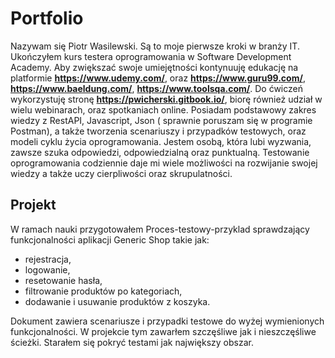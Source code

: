 # Portfolio
Nazywam się Piotr Wasilewski. Są to moje pierwsze kroki w branży IT. Ukończyłem
kurs testera oprogramowania w Software Development Academy. Aby zwiększać
swoje umiejętności kontynuuję edukację na platformie **https://www.udemy.com/**, oraz **https://www.guru99.com/**, **https://www.baeldung.com/**, **https://www.toolsqa.com/**. Do ćwiczeń wykorzystuję stronę **https://pwicherski.gitbook.io/**, biorę również udział w wielu webinarach, oraz spotkaniach online. Posiadam
podstawowy zakres wiedzy z RestAPI, Javascript, Json ( sprawnie poruszam się w programie Postman), a także tworzenia scenariuszy i
przypadków testowych, oraz modeli cyklu życia oprogramowania. Jestem osobą, która lubi wyzwania,
zawsze szuka odpowiedzi, odpowiedzialną oraz punktualną. Testowanie oprogramowania codziennie daje mi wiele możliwości na rozwijanie swojej wiedzy a także uczy cierpliwości oraz skrupulatności.

## Projekt
W ramach nauki przygotowałem Proces-testowy-przyklad sprawdzający funkcjonalności aplikacji Generic Shop takie jak: 
- rejestracja, 
- logowanie, 
- resetowanie hasła, 
- filtrowanie produktów po kategoriach, 
- dodawanie i usuwanie produktów z koszyka.

Dokument zawiera scenariusze i przypadki testowe do wyżej wymienionych funkcjonalności. W projekcie tym zawarłem szczęśliwe jak i nieszczęśliwe ścieżki. Starałem się pokryć testami jak największy obszar.
